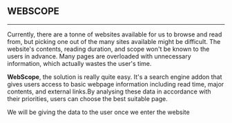 ## WEBSCOPE 

---


Currently, there are a tonne of websites available for us to browse and read from, but picking one out of the many sites available might be difficult. The website's contents, reading duration, and scope won't be known to the users in advance. Many pages are overloaded with unnecessary information, which actually wastes the user's time.



**WebScope**, the solution is really quite easy.
It's a search engine addon that gives users access to basic webpage information including read time, major contents, and external links.By analysing these data in accordance with their priorities, users can choose the best suitable page.

We will be giving the data to the user once we enter the website 
